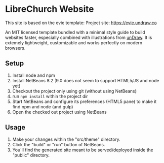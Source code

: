 # LibreChurch Website

This site is based on the evie template: Project site: https://evie.undraw.co

An MIT licensed template bundled with a minimal style guide to build websites faster, especially combined with illustrations from [unDraw](https://undraw.co). It is extemely lightweight, customizable and works perfectly on modern browsers.

## Setup

1. Install node and npm
2. Install NetBeans 8.2 (9.0 does not seem to support HTML5/JS and node yet)
3. Checkout the project only using git (without using NetBeans)
4. run ```npm install``` within the project dir
5. Start NetBeans and configure its preferences (HTML5 pane) to make it find npm and node (and gulp)
6. Open the checked out project using NetBeans

## Usage

1. Make your changes within the "src/theme" directory.
2. Click the "build" or "run" button of NetBeans.
3. You'll find the generated site meant to be served/deployed inside the "public" directory.